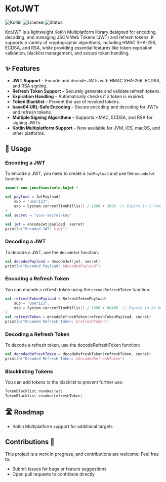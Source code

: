 # KotJWT

![Kotlin](https://img.shields.io/badge/Kotlin-Multiplatform-orange?logo=kotlin)
![License](https://img.shields.io/github/license/iNoles/KotJWT)
![Status](https://img.shields.io/badge/status-active-brightgreen)

KotJWT is a lightweight Kotlin Multiplatform library designed for encoding, decoding, and managing JSON Web Tokens (JWT) and refresh tokens. It supports a variety of cryptographic algorithms, including HMAC SHA-256, ECDSA, and RSA, while providing essential features like token expiration validation, blacklist management, and secure token handling.

## ✨ Features

- **JWT Support** – Encode and decode JWTs with HMAC SHA-256, ECDSA, and RSA signing.
- **Refresh Token Support** – Securely generate and validate refresh tokens.
- **Expiration Handling** – Automatically checks if a token is expired.
- **Token Blacklist** – Prevent the use of revoked tokens.
- **base64 URL-Safe Encoding** – Secure encoding and decoding for JWTs and refresh tokens.
- **Multiple Signing Algorithms** – Supports HMAC, ECDSA, and RSA for signing JWTs.
- **Kotlin Multiplatform Support** – Now available for JVM, iOS, macOS, and other platforms.

## 🚀 Usage

### Encoding a JWT

To encode a JWT, you need to create a `JwtPayload` and use the `encodeJwt` function:

```kotlin
import com.jonathansteele.kojwt.*

val payload = JwtPayload(
    sub = "user123",
    exp = System.currentTimeMillis() / 1000 + 3600  // Expire in 1 hour
)
val secret = "your-secret-key"

val jwt = encodeJwt(payload, secret)
println("Encoded JWT: $jwt")
```

### Decoding a JWT

To decode a JWT, use the `decodeJwt` function:

```kotlin
val decodedPayload = decodeJwt(jwt, secret)
println("Decoded Payload: $decodedPayload")
```

### Encoding a Refresh Token

You can encode a refresh token using the `encodeRefreshToken` function:

```kotlin
val refreshTokenPayload = RefreshTokenPayload(
    sub = "user123",
    exp = System.currentTimeMillis() / 1000 + 86400  // Expire in 24 hours
)
val refreshToken = encodeRefreshToken(refreshTokenPayload, secret)
println("Encoded Refresh Token: $refreshToken")
```

### Decoding a Refresh Token

To decode a refresh token, use the decodeRefreshToken function:

```kotlin
val decodedRefreshToken = decodeRefreshToken(refreshToken, secret)
println("Decoded Refresh Token: $decodedRefreshToken")
```

### Blacklisting Tokens

You can add tokens to the blacklist to prevent further use:

```kotlin
TokenBlacklist.revoke(jwt)
TokenBlacklist.revoke(refreshToken)
```

## 🛣 Roadmap

- Kotlin Multiplatform support for additional targets

## Contributions 🤝

This project is a work in progress, and contributions are welcome! Feel free to:

- Submit issues for bugs or feature suggestions
- Open pull requests to contribute directly
